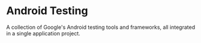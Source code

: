 # Android Testing
A collection of Google's Android testing tools and frameworks, all integrated in a single application project.
